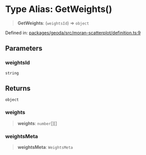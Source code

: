 # Type Alias: GetWeights()

> **GetWeights**: (`weightsId`) => `object`

Defined in: [packages/geoda/src/moran-scatterplot/definition.ts:9](https://github.com/GeoDaCenter/openassistant/blob/522ecb744b2b3ea1ecebec02c21c19736abe51ae/packages/geoda/src/moran-scatterplot/definition.ts#L9)

## Parameters

### weightsId

`string`

## Returns

`object`

### weights

> **weights**: `number`[][]

### weightsMeta

> **weightsMeta**: `WeightsMeta`
